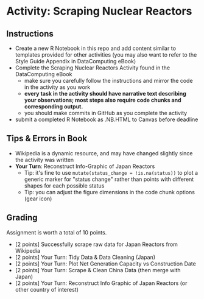 # Activity: Scraping Nuclear Reactors

## Instructions 

- Create a new R Notebook in this repo and add content similar to templates provided for other activities (you may also want to refer to the Style Guide Appendix in DataComputing eBook)
- Complete the Scraping Nuclear Reactors Activity found in the DataComputing eBook
    - make sure you carefully follow the instructions and mirror the code in the activity as you work 
    - **every task in the activity should have narrative text describing your observations; most steps also require code chunks and corresponding output.**
    - you should make commits in GitHub as you complete the activity
- submit a completed R Notebook as .NB.HTML to Canvas before deadline


## Tips & Errors in Book

- Wikipedia is a dynamic resource, and may have changed slightly since the activity was written
- **Your Turn**: Reconstruct Info-Graphic of Japan Reactors
    - Tip: it's fine to use `mutate(status_change = !is.na(status))` to plot a generic marker for "status change" rather than points with different shapes for each possible status
    - Tip: you can adjust the figure dimensions in the code chunk options (gear icon)


## Grading

Assignment is worth a total of 10 points.

- [2 points] Successfully scrape raw data for Japan Reactors from Wikipedia
- [2 points] Your Turn: Tidy Data & Data Cleaning (Japan)
- [2 points] Your Turn: Plot Net Generation Capacity vs Construction Date
- [2 points] Your Turn: Scrape & Clean China Data (then merge with Japan)
- [2 points] Your Turn: Reconstruct Info Graphic of Japan Reactors (or other country of interest)


